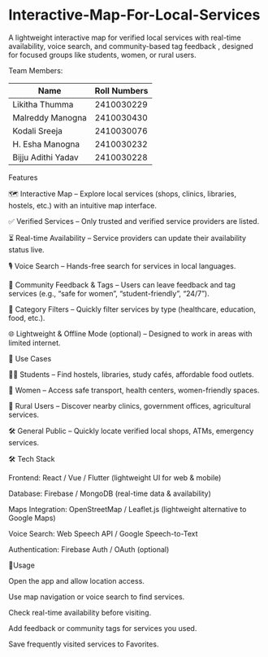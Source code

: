 # Interactive-Map-For-Local-Services
A lightweight interactive map for verified local services with real-time availability, voice search, and community-based tag feedback , designed for focused groups like students, women, or rural users.

Team Members:

|     Name          |   Roll Numbers  |
|-------------------|-----------------|
|Likitha Thumma     |2410030229       |
|Malreddy Manogna   |2410030430       |
|Kodali Sreeja      |2410030076       |
|H. Esha Manogna    |2410030232       |
|Bijju Adithi Yadav |2410030228       |


Features

🗺 Interactive Map – Explore local services (shops, clinics, libraries, hostels, etc.) with an intuitive map interface.

✅ Verified Services – Only trusted and verified service providers are listed.

⏳ Real-time Availability – Service providers can update their availability status live.

🎙 Voice Search – Hands-free search for services in local languages.

👥 Community Feedback & Tags – Users can leave feedback and tag services (e.g., “safe for women”, “student-friendly”, “24/7”).

📌 Category Filters – Quickly filter services by type (healthcare, education, food, etc.).

🌐 Lightweight & Offline Mode (optional) – Designed to work in areas with limited internet.

🚀 Use Cases

👩‍🎓 Students – Find hostels, libraries, study cafés, affordable food outlets.

👩 Women – Access safe transport, health centers, women-friendly spaces.

🏡 Rural Users – Discover nearby clinics, government offices, agricultural services.

🛠 General Public – Quickly locate verified local shops, ATMs, emergency services.

🛠 Tech Stack

Frontend: React / Vue / Flutter (lightweight UI for web & mobile)

Database: Firebase / MongoDB (real-time data & availability)

Maps Integration: OpenStreetMap / Leaflet.js (lightweight alternative to Google Maps)

Voice Search: Web Speech API / Google Speech-to-Text

Authentication: Firebase Auth / OAuth (optional)

📖Usage

Open the app and allow location access.

Use map navigation or voice search to find services.

Check real-time availability before visiting.

Add feedback or community tags for services you used.

Save frequently visited services to Favorites.
 
